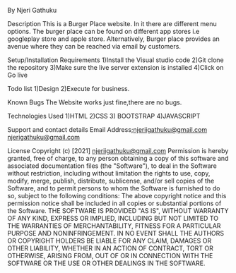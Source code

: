 By Njeri Gathuku

Description This is a Burger Place website. In it there are different menu options. The burger place can be found on different app stores i.e googleplay store and apple store. Alternatively, Burger place provides an avenue where they can be reached via email by customers.

Setup/Installation Requirements 1)Install the Visual studio code 2)Git clone the repository 3)Make sure the live server extension is installed 4)Click on Go live

Todo list 1)Design 2)Execute for business.

Known Bugs The Website works just fine,there are no bugs.

Technologies Used 1)HTML 2)CSS 3) BOOTSTRAP 4)JAVASCRIPT

Support and contact details Email Address;njeriigathuku@gmail.com njerigathuku@gmail.com

License Copyright (c) [2021] njeriigathuku@gmail.com Permission is hereby granted, free of charge, to any person obtaining a copy of this software and associated documentation files (the "Software"), to deal in the Software without restriction, including without limitation the rights to use, copy, modify, merge, publish, distribute, sublicense, and/or sell copies of the Software, and to permit persons to whom the Software is furnished to do so, subject to the following conditions: The above copyright notice and this permission notice shall be included in all copies or substantial portions of the Software. THE SOFTWARE IS PROVIDED "AS IS", WITHOUT WARRANTY OF ANY KIND, EXPRESS OR IMPLIED, INCLUDING BUT NOT LIMITED TO THE WARRANTIES OF MERCHANTABILITY, FITNESS FOR A PARTICULAR PURPOSE AND NONINFRINGEMENT. IN NO EVENT SHALL THE AUTHORS OR COPYRIGHT HOLDERS BE LIABLE FOR ANY CLAIM, DAMAGES OR OTHER LIABILITY, WHETHER IN AN ACTION OF CONTRACT, TORT OR OTHERWISE, ARISING FROM, OUT OF OR IN CONNECTION WITH THE SOFTWARE OR THE USE OR OTHER DEALINGS IN THE SOFTWARE.